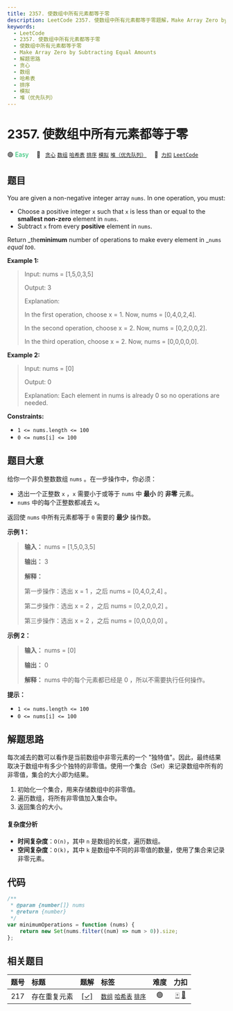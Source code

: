 ```yaml
---
title: 2357. 使数组中所有元素都等于零
description: LeetCode 2357. 使数组中所有元素都等于零题解，Make Array Zero by Subtracting Equal Amounts，包含解题思路、复杂度分析以及完整的 JavaScript 代码实现。
keywords:
  - LeetCode
  - 2357. 使数组中所有元素都等于零
  - 使数组中所有元素都等于零
  - Make Array Zero by Subtracting Equal Amounts
  - 解题思路
  - 贪心
  - 数组
  - 哈希表
  - 排序
  - 模拟
  - 堆（优先队列）
---
```


# 2357. 使数组中所有元素都等于零

🟢 <font color=#15bd66>Easy</font>&emsp; 🔖&ensp; [`贪心`](/tag/greedy.md) [`数组`](/tag/array.md) [`哈希表`](/tag/hash-table.md) [`排序`](/tag/sorting.md) [`模拟`](/tag/simulation.md) [`堆（优先队列）`](/tag/heap-priority-queue.md)&emsp; 🔗&ensp;[`力扣`](https://leetcode.cn/problems/make-array-zero-by-subtracting-equal-amounts) [`LeetCode`](https://leetcode.com/problems/make-array-zero-by-subtracting-equal-amounts)

## 题目

You are given a non-negative integer array `nums`. In one operation, you must:

- Choose a positive integer `x` such that `x` is less than or equal to the **smallest non-zero** element in `nums`.
- Subtract `x` from every **positive** element in `nums`.

Return _the**minimum** number of operations to make every element in _`nums`
_equal to_`0`.

**Example 1:**

> Input: nums = [1,5,0,3,5]
>
> Output: 3
>
> Explanation:
>
> In the first operation, choose x = 1. Now, nums = [0,4,0,2,4].
>
> In the second operation, choose x = 2. Now, nums = [0,2,0,0,2].
>
> In the third operation, choose x = 2. Now, nums = [0,0,0,0,0].

**Example 2:**

> Input: nums = [0]
>
> Output: 0
>
> Explanation: Each element in nums is already 0 so no operations are needed.

**Constraints:**

- `1 <= nums.length <= 100`
- `0 <= nums[i] <= 100`

## 题目大意

给你一个非负整数数组 `nums` 。在一步操作中，你必须：

- 选出一个正整数 `x` ，`x` 需要小于或等于 `nums` 中 **最小** 的 **非零** 元素。
- `nums` 中的每个正整数都减去 `x`。

返回使 `nums` 中所有元素都等于 `0` 需要的 **最少** 操作数。

**示例 1：**

> **输入：** nums = [1,5,0,3,5]
>
> **输出：** 3
>
> **解释：**
>
> 第一步操作：选出 x = 1 ，之后 nums = [0,4,0,2,4] 。
>
> 第二步操作：选出 x = 2 ，之后 nums = [0,2,0,0,2] 。
>
> 第三步操作：选出 x = 2 ，之后 nums = [0,0,0,0,0] 。

**示例 2：**

> **输入：** nums = [0]
>
> **输出：** 0
>
> **解释：** nums 中的每个元素都已经是 0 ，所以不需要执行任何操作。

**提示：**

- `1 <= nums.length <= 100`
- `0 <= nums[i] <= 100`

## 解题思路

每次减去的数可以看作是当前数组中非零元素的一个 "独特值"。因此，最终结果取决于数组中有多少个独特的非零值。使用一个集合（Set）来记录数组中所有的非零值，集合的大小即为结果。

1. 初始化一个集合，用来存储数组中的非零值。
2. 遍历数组，将所有非零值加入集合中。
3. 返回集合的大小。

#### 复杂度分析

- **时间复杂度**：`O(n)`，其中 `n` 是数组的长度，遍历数组。
- **空间复杂度**：`O(k)`，其中 `k` 是数组中不同的非零值的数量，使用了集合来记录非零元素。

## 代码

```javascript
/**
 * @param {number[]} nums
 * @return {number}
 */
var minimumOperations = function (nums) {
	return new Set(nums.filter((num) => num > 0)).size;
};
```

## 相关题目

<!-- prettier-ignore -->
| 题号 | 标题 | 题解 | 标签 | 难度 | 力扣 |
| :------: | :------ | :------: | :------ | :------: | :------: |
| 217 | 存在重复元素 | [[✓]](/problem/0217.md) |  [`数组`](/tag/array.md) [`哈希表`](/tag/hash-table.md) [`排序`](/tag/sorting.md) | 🟢 | [🀄️](https://leetcode.cn/problems/contains-duplicate) [🔗](https://leetcode.com/problems/contains-duplicate) |